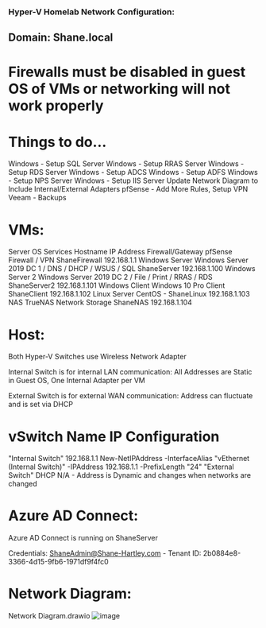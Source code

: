 ### Hyper-V Homelab Network Configuration:

## Domain: Shane.local

# Firewalls must be disabled in guest OS of VMs or networking will not work properly

# Things to do…
Windows - Setup SQL Server
Windows - Setup RRAS Server
Windows - Setup RDS Server
Windows - Setup ADCS
Windows - Setup ADFS
Windows - Setup NPS Server
Windows - Setup IIS Server
Update Network Diagram to Include Internal/External Adapters
pfSense - Add More Rules, Setup VPN
Veeam - Backups

# VMs:

Server	OS	Services	Hostname	IP Address
Firewall/Gateway	pfSense	Firewall / VPN	ShaneFirewall	192.168.1.1
Windows Server	Windows Server 2019	DC 1 / DNS / DHCP / WSUS / SQL	ShaneServer	192.168.1.100
Windows Server 2	Windows Server 2019	DC 2 / File / Print / RRAS / RDS 	ShaneServer2	192.168.1.101
Windows Client	Windows 10 Pro	Client	ShaneClient	192.168.1.102
Linux Server	CentOS	-	ShaneLinux	192.168.1.103
NAS	TrueNAS	Network Storage	ShaneNAS	192.168.1.104

# Host:

Both Hyper-V Switches use Wireless Network Adapter

Internal Switch is for internal LAN communication: All Addresses are Static in Guest OS, One Internal Adapter per VM

External Switch is for external WAN communication: Address can fluctuate and is set via DHCP

# vSwitch Name	IP	Configuration
"Internal Switch"	192.168.1.1	New-NetIPAddress -InterfaceAlias "vEthernet (Internal Switch)" -IPAddress 192.168.1.1 -PrefixLength "24"
"External Switch"	DHCP	N/A - Address is Dynamic and changes when networks are changed

# Azure AD Connect:

Azure AD Connect is running on ShaneServer

Credentials: ShaneAdmin@Shane-Hartley.com - Tenant ID: 2b0884e8-3366-4d15-9fb6-1971df9f4fc0

# Network Diagram:



Network Diagram.drawio
![image](https://github.com/shanebagel/Homelab-Configuration/assets/99091402/f5d7948a-c45a-481e-8b10-b4dcb40d6086)

